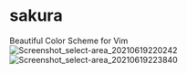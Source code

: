 # sakura
Beautiful Color Scheme for Vim
![Screenshot_select-area_20210619220242](https://user-images.githubusercontent.com/52068717/122643454-e84bd100-d14a-11eb-8dc5-f259ff5deda3.png)
![Screenshot_select-area_20210619223840](https://user-images.githubusercontent.com/52068717/122644235-24813080-d14f-11eb-80bf-beaac68f2459.png)
